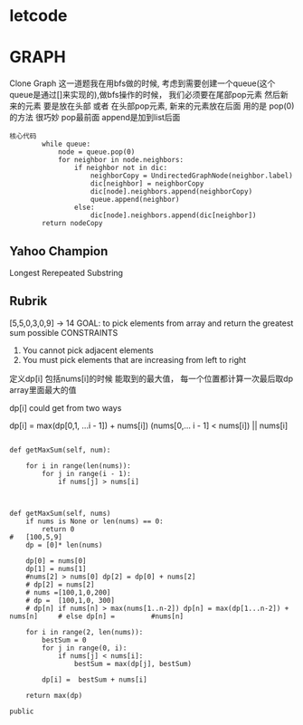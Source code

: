 # letcode

<h1>GRAPH</h1>

Clone Graph 这一道题我在用bfs做的时候, 考虑到需要创建一个queue(这个queue是通过[]来实现的),做bfs操作的时候， 我们必须要在尾部pop元素 然后新来的元素 要是放在头部
或者 在头部pop元素, 新来的元素放在后面 用的是 pop(0)的方法 很巧妙 pop最前面 append是加到list后面

```
核心代码
        while queue:
            node = queue.pop(0)
            for neighbor in node.neighbors:
                if neighbor not in dic:
                    neighborCopy = UndirectedGraphNode(neighbor.label)
                    dic[neighbor] = neighborCopy
                    dic[node].neighbors.append(neighborCopy)
                    queue.append(neighbor)
                else:
                    dic[node].neighbors.append(dic[neighbor])
        return nodeCopy
```


<h2>Yahoo Champion</h2>

Longest Rerepeated Substring

<h2>Rubrik </h2>

[5,5,0,3,0,9]
-> 14
GOAL: to pick elements from array and return the greatest sum possible CONSTRAINTS
1. You cannot pick adjacent elements 
2. You must pick elements that are increasing from left to right


定义dp[i] 包括nums[i]的时候 能取到的最大值， 每一个位置都计算一次最后取dp array里面最大的值

dp[i] could get from two ways

dp[i] = max(dp[0,1, ...i - 1]) + nums[i]) (nums[0,... i - 1] < nums[i]) || nums[i]

```

def getMaxSum(self, num):

	for i in range(len(nums)):
    	for j in range(i - 1):
        	if nums[j] > nums[i]
        	


def getMaxSum(self, nums)
    if nums is None or len(nums) == 0:
        return 0
#   [100,5,9]
    dp = [0]* len(nums)

    dp[0] = nums[0]
    dp[1] = nums[1]
    #nums[2] > nums[0] dp[2] = dp[0] + nums[2]
    # dp[2] = nums[2]
    # nums =[100,1,0,200]
    # dp =  [100,1,0, 300]
    # dp[n] if nums[n] > max(nums[1..n-2]) dp[n] = max(dp[1...n-2]) + nums[n]     # else dp[n] =         #nums[n]

    for i in range(2, len(nums)):
        bestSum = 0
        for j in range(0, i):
            if nums[j] < nums[i]:
                bestSum = max(dp[j], bestSum)

        dp[i] =  bestSum + nums[i]

    return max(dp)
```




```
public

```
